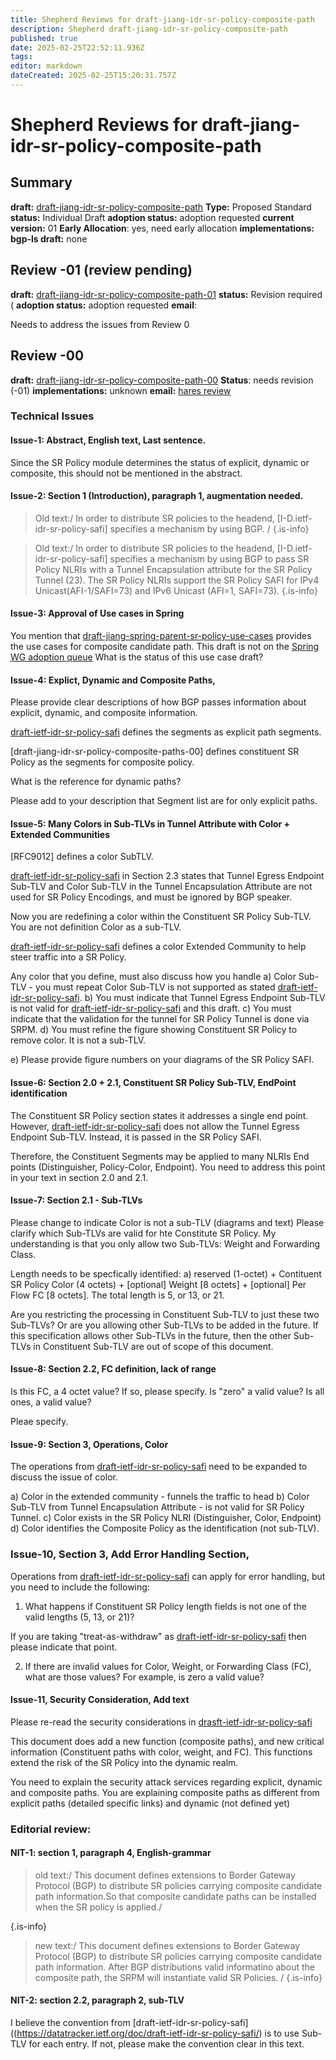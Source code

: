 ```yaml
---
title: Shepherd Reviews for draft-jiang-idr-sr-policy-composite-path
description: Shepherd draft-jiang-idr-sr-policy-composite-path
published: true
date: 2025-02-25T22:52:11.936Z
tags: 
editor: markdown
dateCreated: 2025-02-25T15:20:31.757Z
---
```


# Shepherd Reviews for draft-jiang-idr-sr-policy-composite-path


## Summary 
**draft:**  [draft-jiang-idr-sr-policy-composite-path](https://datatracker.ietf.org/doc/draft-jiang-idr-sr-policy-composite-path/)
**Type:** Proposed Standard 
**status:** Individual Draft 
**adoption status:** adoption requested 
**current version:** 01
**Early Allocation**: yes, need early allocation 
**implementations:**  
**bgp-ls draft:** none


## Review -01 (review pending) 
**draft:** [draft-jiang-idr-sr-policy-composite-path-01](https://datatracker.ietf.org/doc/html/draft-jiang-idr-sr-policy-composite-path-01) 
**status:** Revision required (
**adoption status:** adoption requested 
**email**: 

Needs to address the issues from Review 0


## Review -00 
**draft:** [draft-jiang-idr-sr-policy-composite-path-00](https://datatracker.ietf.org/doc/html/draft-jiang-idr-sr-policy-composite-path-00)
**Status**: needs revision (-01) 
**implementations:** unknown 
**email:** [hares review](https://mailarchive.ietf.org/arch/msg/idr/z4e2595Boa7T7swXSKze8yQJIZ4/)


### Technical Issues 

#### Issue-1:  Abstract, English text, Last sentence. 

Since the SR Policy module determines the status of 
explicit, dynamic or composite, this should not be mentioned in 
the abstract. 
 

#### Issue-2: Section 1 (Introduction),  paragraph 1, augmentation needed. 

> Old text:/ In order to distribute SR policies to the headend,
>   [I-D.ietf-idr-sr-policy-safi] specifies a mechanism by using BGP. /
{.is-info}

  
> Old text:/ In order to distribute SR policies to the headend,
>   [I-D.ietf-idr-sr-policy-safi] specifies a mechanism by using BGP
>   to pass SR Policy NLRIs with a Tunnel Encapsulation attribute for 
>   the SR Policy Tunnel (23). The SR Policy NLRIs support the SR Policy SAFI 
>   for IPv4 Unicast(AFI-1/SAFI=73) and IPv6 Unicast (AFI=1, SAFI=73).
{.is-info}

  
#### Issue-3: Approval of Use cases in Spring 

You mention that [draft-jiang-spring-parent-sr-policy-use-cases](https://datatracker.ietf.org/doc/draft-jiang-spring-parent-sr-policy-use-cases/)
provides the use cases for composite candidate path. 
This draft is not on the [Spring WG adoption queue](https://wiki.ietf.org/group/spring)
What is the status of this use case draft? 

#### Issue-4: Explict, Dynamic and Composite Paths, 

Please provide clear descriptions of how BGP passes 
information about explicit, dynamic, and composite information.

[draft-ietf-idr-sr-policy-safi](https://datatracker.ietf.org/doc/draft-ietf-idr-sr-policy-safi/) defines the segments as explicit path segments. 

[draft-jiang-idr-sr-policy-composite-paths-00]
defines constituent SR Policy as the 
segments for composite policy. 

What is the reference for dynamic paths? 

Please add to your description that Segment list are for only explicit paths. 


#### Issue-5: Many Colors in Sub-TLVs in Tunnel Attribute with Color + Extended Communities 

[RFC9012] defines a color SubTLV. 

[draft-ietf-idr-sr-policy-safi](https://datatracker.ietf.org/doc/draft-ietf-idr-sr-policy-safi/) in Section 2.3 states that 
Tunnel Egress Endpoint Sub-TLV and Color Sub-TLV in the Tunnel 
Encapsulation Attribute are not used for SR Policy Encodings, 
and must be ignored by BGP speaker.

Now you are redefining a color within the Constituent SR Policy Sub-TLV. 
You are not definition Color as a sub-TLV. 
 
[draft-ietf-idr-sr-policy-safi](https://datatracker.ietf.org/doc/draft-ietf-idr-sr-policy-safi/) defines a color Extended Community 
to help steer traffic into a SR Policy. 

Any color that you define, must also discuss how you handle 
a) Color Sub-TLV - you must repeat Color Sub-TLV
is not supported as stated  [draft-ietf-idr-sr-policy-safi](https://datatracker.ietf.org/doc/draft-ietf-idr-sr-policy-safi/).
b) You must indicate that Tunnel Egress Endpoint Sub-TLV 
is not valid for [draft-ietf-idr-sr-policy-safi](https://datatracker.ietf.org/doc/draft-ietf-idr-sr-policy-safi/) and 
this draft. 
c) You must indicate that the validation for the tunnel for 
SR Policy Tunnel is done via SRPM. 
d) You must refine the figure showing Constituent SR Policy 
to remove color.  It is not a sub-TLV. 

e) Please provide figure numbers on your diagrams of the 
SR Policy SAFI. 


#### Issue-6: Section 2.0 + 2.1, Constituent SR Policy Sub-TLV, EndPoint identification 

The Constituent SR Policy section states it addresses a single 
end point. However, [draft-ietf-idr-sr-policy-safi](https://datatracker.ietf.org/doc/draft-ietf-idr-sr-policy-safi/)
does not allow the Tunnel Egress Endpoint Sub-TLV. 
Instead, it is passed in the SR Policy SAFI. 

Therefore, the Constituent Segments may be applied to many NLRIs
End points (Distinguisher, Policy-Color, Endpoint). 
You need to address this point in your text in section 2.0 and 2.1. 

#### Issue-7: Section 2.1 - Sub-TLVs

Please change to indicate Color is not a sub-TLV (diagrams and text)
Please clarify which Sub-TLVs are valid for hte Constitute SR Policy. 
My understanding is that you only allow two Sub-TLVs:
Weight and Forwarding Class. 

Length needs to be specfically identified:
a) reserved (1-octet) + Contituent SR Policy Color (4 octets) + 
[optional] Weight [8 octets] + [optional] Per Flow FC [8 octets]. 
The total length is 5, or 13, or 21.  

Are you restricting the processing in Constituent Sub-TLV 
to just these two Sub-TLVs? Or are you allowing other Sub-TLVs
to be added in the future.  If this specification allows other 
Sub-TLVs in the future, then the other Sub-TLVs in Constituent Sub-TLV
are out of scope of this document.    

#### Issue-8: Section 2.2, FC definition, lack of range

Is this FC, a 4 octet value?  If so, please specify. 
Is "zero" a valid value?  Is all ones, a valid value? 

Pleae specify. 

#### Issue-9: Section 3, Operations, Color 
The operations from [draft-ietf-idr-sr-policy-safi]((https://datatracker.ietf.org/doc/draft-ietf-idr-sr-policy-safi/)) need to be 
expanded to discuss the issue of color. 

a) Color in the extended community - funnels the traffic to head 
b) Color Sub-TLV from Tunnel Encapsulation Attribute - is not valid for SR Policy Tunnel. 
c) Color exists in the SR Policy NLRI (Distinguisher, Color, Endpoint)
d) Color identifies the Composite Policy as the identification (not sub-TLV). 


### Issue-10, Section 3, Add Error Handling Section, 

Operations from [draft-ietf-idr-sr-policy-safi]((https://datatracker.ietf.org/doc/draft-ietf-idr-sr-policy-safi/)) can apply for error handling, but 
you need to include the following:

1) What happens if Constituent SR Policy length fields is not one of the valid lengths (5, 13, or 21)? 

If you are taking "treat-as-withdraw" as [draft-ietf-idr-sr-policy-safi]((https://datatracker.ietf.org/doc/draft-ietf-idr-sr-policy-safi/))
then please indicate that point. 

2) If there are invalid values for Color, Weight, or Forwarding Class (FC),
what are those values?  For example, is zero a valid value? 

#### Issue-11, Security Consideration, Add text 

Please re-read the security considerations in [drasft-ietf-idr-sr-policy-safi]((https://datatracker.ietf.org/doc/draft-ietf-idr-sr-policy-safi/))

This document does add a new function (composite paths), and 
new critical information (Constituent paths with color, weight, and FC). 
This functions extend the risk of the SR Policy into the dynamic 
realm.  

You need to explain the security attack services regarding explicit, 
dynamic and composite paths.  You are explaining composite paths
as different from explicit paths (detailed specific links) and 
dynamic (not defined yet)  



### Editorial review: 

#### NIT-1:  section 1, paragraph 4, English-grammar
> 
> old text:/
>    This document defines extensions to Border Gateway Protocol (BGP) to
>    distribute SR policies carrying composite candidate path
>    information.So that composite candidate paths can be installed when
>    the SR policy is applied./
>    
{.is-info}

> new text:/
>    This document defines extensions to Border Gateway Protocol (BGP) to
>    distribute SR policies carrying composite candidate path
>    information. After BGP distributions valid informatino about the 
>    composite path, the SRPM will instantiate valid SR Policies. /
{.is-info}


#### NIT-2: section 2.2, paragraph 2, sub-TLV

I believe the convention from [draft-ietf-idr-sr-policy-safi]((https://datatracker.ietf.org/doc/draft-ietf-idr-sr-policy-safi/)
is to use Sub-TLV for each entry.  If not, please make the 
convention clear in this text. 





